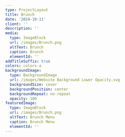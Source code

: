 ```yaml
---
type: ProjectLayout
title: Brunch
date: '2024-10-11'
client: ''
description: ''
media:
  type: ImageBlock
  url: /images/Brunch.png
  altText: Brunch
  caption: Brunch
  elementId: ''
addTitleSuffix: true
colors: colors-a
backgroundImage:
  type: BackgroundImage
  url: /images/Website Background Lower Opacity.svg
  backgroundSize: cover
  backgroundPosition: center
  backgroundRepeat: no-repeat
  opacity: 100
featuredImage:
  type: ImageBlock
  url: /images/Brunch.png
  altText: Brunch Menu
  caption: Brunch Menu
  elementId: ''
---
```

